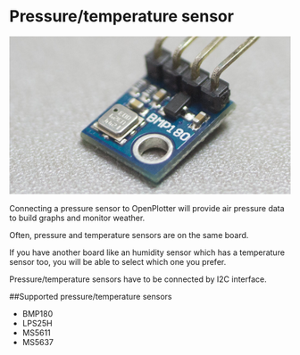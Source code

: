 # Pressure/temperature sensor

![](bmp180.png)

Connecting a pressure sensor to OpenPlotter will provide air pressure data to build graphs and monitor weather.

Often, pressure and temperature sensors are on the same board.

If you have another board like an humidity sensor which has a temperature sensor too, you will be able to select which one you prefer.

Pressure/temperature sensors have to be connected by I2C interface.

##Supported pressure/temperature sensors

* BMP180
* LPS25H
* MS5611
* MS5637

